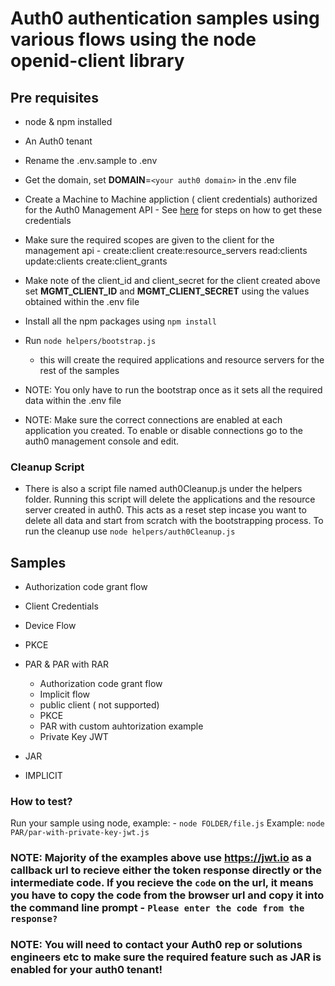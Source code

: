 # Auth0 authentication samples using various flows using the node openid-client library

## Pre requisites
- node & npm installed
- An Auth0 tenant
- Rename the .env.sample to .env
- Get the domain, set **DOMAIN**=`<your auth0 domain>` in the .env file
- Create a Machine to Machine appliction ( client credentials) authorized for the Auth0 Management API - See [here](https://auth0.com/docs/secure/tokens/access-tokens/get-management-api-access-tokens-for-testing) for steps on how to get these credentials
- Make sure the required scopes are given to the client for the management api - create:client create:resource_servers read:clients update:clients create:client_grants

- Make note of the client_id and client_secret for the client created above set **MGMT_CLIENT_ID** and **MGMT_CLIENT_SECRET** using the values obtained within the .env file
- Install all the npm packages using `npm install`
- Run `node helpers/bootstrap.js`
    - this will create the required applications and resource servers for the rest of the samples
- NOTE: You only have to run the bootstrap once as it sets all the required data within the .env file
- NOTE: Make sure the correct connections are enabled at each application you created. To enable or disable connections go to the auth0 management console and edit.
### Cleanup Script
- There is also a script file named auth0Cleanup.js under the helpers folder. Running this script will delete the applications and the resource server created in auth0. This acts as a reset step incase you want to delete all data and start from scratch with the bootstrapping process. To run the cleanup use `node helpers/auth0Cleanup.js`

## Samples
- Authorization code grant flow
- Client Credentials
- Device Flow
- PKCE
- PAR & PAR with RAR
    - Authorization code grant flow
    - Implicit flow
    - public client ( not supported)
    - PKCE
    - PAR with custom auhtorization example
    - Private Key JWT

- JAR
- IMPLICIT


### How to test?
Run your sample using node, example: - `node FOLDER/file.js` 
Example: `node PAR/par-with-private-key-jwt.js`

### NOTE: Majority of the examples above use https://jwt.io as a callback url to recieve either the token response directly or the intermediate code. If you recieve the `code` on the url, it means you have to copy the code from the browser url and copy it into the command line prompt - `Please enter the code from the response?`


### NOTE: You will need to contact your Auth0 rep or solutions engineers etc to make sure the required feature such as JAR is enabled for your auth0 tenant!




